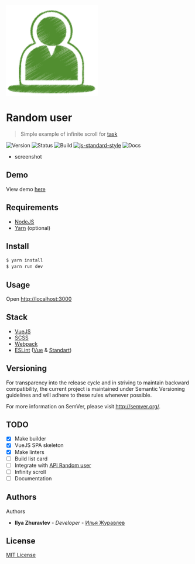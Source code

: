 ![Random user](src/assets/images/logo.png)
# Random user
> Simple example of infinite scroll for [task](https://docs.google.com/document/d/1KlIf8bakSVkhS9DT4TnZ2ikovAQJBXTBVvkFJThsJhw/edit#)

![Version](https://img.shields.io/badge/version-0.0.1-brightgreen.svg?longCache=true&style=flat-square)
![Status](https://img.shields.io/badge/status-stable-brightgreen.svg?longCache=true&style=flat-square)
![Build](https://img.shields.io/badge/build-passing-brightgreen.svg?longCache=true&style=flat-square)
[![js-standard-style](https://img.shields.io/badge/code%20style-standard-brightgreen.svg)](http://standardjs.com)
![Docs](https://img.shields.io/badge/docs-100%25-brightgreen.svg?longCache=true&style=flat-square)

* screenshot

## Demo
View demo [here](http://localhost:3000)

## Requirements
* [NodeJS](https://nodejs.org/en/)
* [Yarn](https://yarnpkg.com/lang/en/) (optional)

## Install

```bash
$ yarn install
$ yarn run dev
```

## Usage
Open [http://localhost:3000](http://localhost:3000)


## Stack
- [VueJS](https://vuejs.org/)
- [SCSS](https://sass-lang.com/)
- [Webpack](https://webpack.js.org/)
- [ESLint](https://eslint.org/) ([Vue](https://github.com/vuejs/eslint-plugin-vue) & [Standart](https://github.com/standard/eslint-config-standard))

## Versioning
For transparency into the release cycle and in striving to maintain backward compatibility, the current project is maintained under Semantic Versioning guidelines and will adhere to these rules whenever possible.

For more information on SemVer, please visit http://semver.org/.

## TODO
- [X] Make builder
- [X] VueJS SPA skeleton
- [X] Make linters
- [ ] Build list card
- [ ] Integrate with [API Random user](https://randomuser.me/)
- [ ] Infinity scroll
- [ ] Documentation

## Authors
Authors
* **Ilya Zhuravlev** - *Developer* - [Илья Журавлев](https://vk.com/idev_dir)

## License
[MIT License](http://http//opensource.org/licenses/mit-license.php)